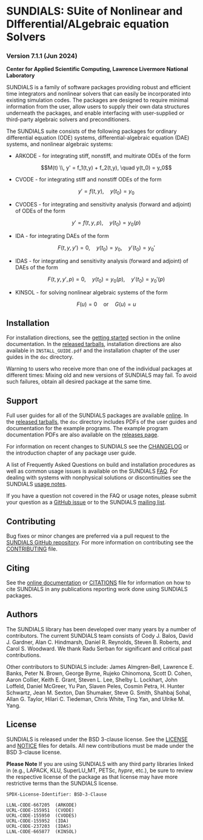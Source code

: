 # SUNDIALS: SUite of Nonlinear and DIfferential/ALgebraic equation Solvers #
### Version 7.1.1 (Jun 2024) ###

**Center for Applied Scientific Computing, Lawrence Livermore National Laboratory**

SUNDIALS is a family of software packages providing robust and efficient time
integrators and nonlinear solvers that can easily be incorporated into existing
simulation codes. The packages are designed to require minimal information from
the user, allow users to supply their own data structures underneath the
packages, and enable interfacing with user-supplied or third-party algebraic
solvers and preconditioners.

The SUNDIALS suite consists of the following packages for ordinary differential
equation (ODE) systems, differential-algebraic equation (DAE) systems, and
nonlinear algebraic systems:

* ARKODE - for integrating stiff, nonstiff, and multirate ODEs of the form

  $$M(t) \\, y' = f_1(t,y) + f_2(t,y), \quad y(t_0) = y_0$$

* CVODE - for integrating stiff and nonstiff ODEs of the form

  $$y' = f(t,y), \quad y(t_0) = y_0$$

* CVODES - for integrating and sensitivity analysis (forward and adjoint) of
  ODEs of the form

  $$y' = f(t,y,p), \quad y(t_0) = y_0(p)$$

* IDA - for integrating DAEs of the form

  $$F(t,y,y') = 0, \quad y(t_0) = y_0, \quad y'(t_0) = y_0'$$

* IDAS - for integrating and sensitivity analysis (forward and adjoint) of DAEs
  of the form

  $$F(t,y,y',p) = 0, \quad y(t_0) = y_0(p), \quad y'(t_0) = y_0'(p)$$

* KINSOL - for solving nonlinear algebraic systems of the form

  $$F(u) = 0 \quad \text{or} \quad G(u) = u$$

## Installation ##

For installation directions, see the [getting started](https://sundials.readthedocs.io/en/latest/sundials/index.html#getting-started)
section in the online documentation. In the [released tarballs](https://github.com/LLNL/sundials/releases),
installation directions are also available in `INSTALL_GUIDE.pdf` and the
installation chapter of the user guides in the `doc` directory.

Warning to users who receive more than one of the individual packages at
different times: Mixing old and new versions of SUNDIALS may fail. To avoid such
failures, obtain all desired package at the same time.

## Support ##

Full user guides for all of the SUNDIALS packages are available [online](https://sundials.readthedocs.io).
In the [released tarballs](https://github.com/LLNL/sundials/releases), the `doc`
directory includes PDFs of the user guides and documentation for the example
programs. The example program documentation PDFs are also available on the
[releases page](https://github.com/LLNL/sundials/releases).

For information on recent changes to SUNDIALS see the [CHANGELOG](./CHANGELOG.md)
or the introduction chapter of any package user guide.

A list of Frequently Asked Questions on build and installation procedures as
well as common usage issues is available on the SUNDIALS
[FAQ](https://computing.llnl.gov/projects/sundials/faq). For dealing with
systems with nonphysical solutions or discontinuities see the SUNDIALS
[usage notes](https://computing.llnl.gov/projects/sundials/usage-notes).

If you have a question not covered in the FAQ or usage notes, please submit your
question as a [GitHub issue](https://github.com/LLNL/sundials/issues) or to the
SUNDIALS [mailing list](https://computing.llnl.gov/projects/sundials/mailing-list).

## Contributing ##

Bug fixes or minor changes are preferred via a pull request to the
[SUNDIALS GitHub repository](https://github.com/LLNL/sundials). For more
information on contributing see the [CONTRIBUTING](./CONTRIBUTING.md) file.

## Citing ##

See the [online documentation](https://sundials.readthedocs.io/en/latest/index.html#citing)
or [CITATIONS](./CITATIONS.md) file for information on how to cite SUNDIALS in
any publications reporting work done using SUNDIALS packages.

## Authors ##

The SUNDIALS library has been developed over many years by a number of
contributors. The current SUNDIALS team consists of Cody J. Balos,
David J. Gardner, Alan C. Hindmarsh, Daniel R. Reynolds, Steven B. Roberts, and
Carol S. Woodward. We thank Radu Serban for significant and critical past
contributions.

Other contributors to SUNDIALS include: James Almgren-Bell, Lawrence E. Banks,
Peter N. Brown, George Byrne, Rujeko Chinomona, Scott D. Cohen, Aaron Collier,
Keith E. Grant, Steven L. Lee, Shelby L. Lockhart, John Loffeld, Daniel McGreer,
Yu Pan, Slaven Peles, Cosmin Petra, H. Hunter Schwartz, Jean M. Sexton,
Dan Shumaker, Steve G. Smith, Shahbaj Sohal, Allan G. Taylor,
Hilari C. Tiedeman, Chris White, Ting Yan, and Ulrike M. Yang.

## License ##

SUNDIALS is released under the BSD 3-clause license. See the [LICENSE](./LICENSE)
and [NOTICE](./NOTICE) files for details. All new contributions must be made
under the BSD 3-clause license.

**Please Note** If you are using SUNDIALS with any third party libraries linked
in (e.g., LAPACK, KLU, SuperLU_MT, PETSc, *hypre*, etc.), be sure to review the
respective license of the package as that license may have more restrictive
terms than the SUNDIALS license.

```
SPDX-License-Identifier: BSD-3-Clause

LLNL-CODE-667205  (ARKODE)
UCRL-CODE-155951  (CVODE)
UCRL-CODE-155950  (CVODES)
UCRL-CODE-155952  (IDA)
UCRL-CODE-237203  (IDAS)
LLNL-CODE-665877  (KINSOL)
```
